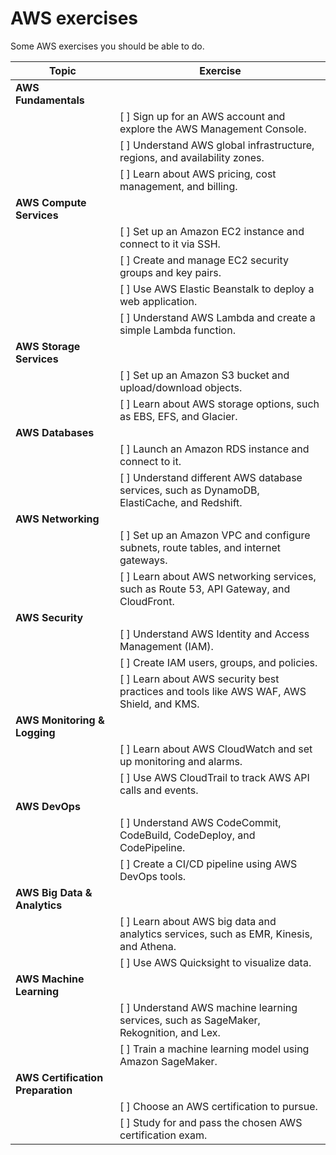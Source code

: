 # AWS exercises

Some AWS exercises you should be able to do.

| **Topic**                      | **Exercise**                                                                                   |
|--------------------------------|-----------------------------------------------------------------------------------------------|
| **AWS Fundamentals**           |                                                                                               |
|                                | [ ] Sign up for an AWS account and explore the AWS Management Console.                         |
|                                | [ ] Understand AWS global infrastructure, regions, and availability zones.                     |
|                                | [ ] Learn about AWS pricing, cost management, and billing.                                    |
| **AWS Compute Services**       |                                                                                               |
|                                | [ ] Set up an Amazon EC2 instance and connect to it via SSH.                                   |
|                                | [ ] Create and manage EC2 security groups and key pairs.                                      |
|                                | [ ] Use AWS Elastic Beanstalk to deploy a web application.                                     |
|                                | [ ] Understand AWS Lambda and create a simple Lambda function.                                 |
| **AWS Storage Services**       |                                                                                               |
|                                | [ ] Set up an Amazon S3 bucket and upload/download objects.                                    |
|                                | [ ] Learn about AWS storage options, such as EBS, EFS, and Glacier.                           |
| **AWS Databases**              |                                                                                               |
|                                | [ ] Launch an Amazon RDS instance and connect to it.                                           |
|                                | [ ] Understand different AWS database services, such as DynamoDB, ElastiCache, and Redshift.  |
| **AWS Networking**             |                                                                                               |
|                                | [ ] Set up an Amazon VPC and configure subnets, route tables, and internet gateways.          |
|                                | [ ] Learn about AWS networking services, such as Route 53, API Gateway, and CloudFront.       |
| **AWS Security**               |                                                                                               |
|                                | [ ] Understand AWS Identity and Access Management (IAM).                                       |
|                                | [ ] Create IAM users, groups, and policies.                                                    |
|                                | [ ] Learn about AWS security best practices and tools like AWS WAF, AWS Shield, and KMS.      |
| **AWS Monitoring & Logging**   |                                                                                               |
|                                | [ ] Learn about AWS CloudWatch and set up monitoring and alarms.                               |
|                                | [ ] Use AWS CloudTrail to track AWS API calls and events.                                      |
| **AWS DevOps**                 |                                                                                               |
|                                | [ ] Understand AWS CodeCommit, CodeBuild, CodeDeploy, and CodePipeline.                       |
|                                | [ ] Create a CI/CD pipeline using AWS DevOps tools.                                            |
| **AWS Big Data & Analytics**   |                                                                                               |
|                                | [ ] Learn about AWS big data and analytics services, such as EMR, Kinesis, and Athena.         |
|                                | [ ] Use AWS Quicksight to visualize data.                                                      |
| **AWS Machine Learning**       |                                                                                               |
|                                | [ ] Understand AWS machine learning services, such as SageMaker, Rekognition, and Lex.         |
|                                | [ ] Train a machine learning model using Amazon SageMaker.                                     |
| **AWS Certification Preparation** |                                                                                           |
|                                | [ ] Choose an AWS certification to pursue.                                                     |
|                                | [ ] Study for and pass the chosen AWS certification exam.                                      |
